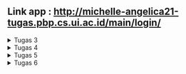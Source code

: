 ## Link app : http://michelle-angelica21-tugas.pbp.cs.ui.ac.id/main/login/

<details>
<summary>Tugas 3</summary>

# Tugas 3 PBP

## Apa perbedaan antara form POST dan form GET dalam Django?

Dalam framework web Django, metode GET dan POST digunakan dalam form untuk mengirim data dari klien ke server.

GET: Metode ini biasanya digunakan untuk mengambil data dari server. Dalam konteks form, GET menyertakan semua data formulir sebagai parameter dalam URL. Ini mempermudah pembagian link tetapi juga membatasi jumlah data yang bisa dikirim (karena batasan panjang URL). GET juga kurang aman karena semua data terlihat di URL dan bisa disimpan dalam log browser atau server.

POST: Metode ini digunakan untuk mengirimkan data yang tidak harus ditampilkan dalam URL, seperti kata sandi atau informasi pribadi lainnya. Data dikirim dalam badan permintaan, tidak dalam URL. Ini lebih aman dan bisa menampung lebih banyak data.

## Apa perbedaan utama antara XML, JSON, dan HTML dalam konteks pengiriman data?
HTML, atau HyperText Markup Language, adalah bahasa markup yang fokus pada tampilan informasi, terutama untuk tujuan web. Sementara itu, JSON, singkatan dari JavaScript Object Notation, adalah sebuah format data berdasarkan JavaScript yang menyajikan data dalam pasangan kunci dan nilai. JSON efisien untuk penyimpanan dan transfer data tetapi kurang mudah dibaca oleh manusia jika dibandingkan dengan XML. Di sisi lain, XML, atau Extensible Markup Language, adalah bahasa markup yang mempermudah proses penyimpanan dan transmisi data antara server. Dibandingkan dengan JSON, XML lebih mudah dibaca oleh manusia tetapi kurang efisien dalam pertukaran data.

## Mengapa JSON sering digunakan dalam pertukaran data antara aplikasi web modern?

JSON (JavaScript Object Notation) sering digunakan dalam aplikasi web modern untuk berbagai alasan:
* Kecepatan: JSON ringan dan memungkinkan pertukaran data yang cepat antara klien dan server.
* Struktur Data: JSON mendukung tipe data seperti array dan objek bersarang, yang memungkinkannya untuk merepresentasikan data yang kompleks.
* Kompatibilitas: Hampir semua bahasa pemrograman modern memiliki library untuk mem-parsing dan menghasilkan JSON.
* Readability: Meskipun lebih sulit dibaca dibandingkan XML, JSON relatif mudah dibaca dan ditulis oleh manusia jika dibandingkan dengan format data biner.
* Native JavaScript Support: Karena JSON adalah bagian dari JavaScript, ia dapat di-parse dan digenerate dengan mudah di sisi klien tanpa memerlukan library tambahan.
* Standardisasi: JSON adalah sebuah standar yang diakui secara luas untuk pertukaran data, yang membuatnya menjadi pilihan yang baik untuk integrasi antar sistem yang berbeda.
Karena alasan-alasan ini, JSON telah menjadi salah satu format paling populer untuk pertukaran data dalam pengembangan web modern.

## Jelaskan bagaimana cara kamu mengimplementasikan checklist di atas secara step-by-step (bukan hanya sekadar mengikuti tutorial)
1. Mengimplementasikan skeleton sebagai kerangka Views dengan menambahkan folder templates dalam root folder dan membuat base.html di dalamnya, menambahkan beberapa potongan kode pada settings.py, mengubah kode berkas main.html dengan menambahkan `{% extends 'base.html' %}`
2. Membuat form input data dan tampilan pada HTML. Membuat berkas forms.py yang mempunyai fields name, amount, description. Menambahkan fungsi create_product, show_main. Menambahkan path url path`('create-product', create_product, name='create_product’)`, lalu membuat berkas html baru create_product.html
3. Menjadikan data dalam bentuk XML dan JSON dengan membuat fungsi dan menambahkan path url dalam urlpatterns. 
4. menjadikan data berdasarkan ID dalam bentuk XML, JSON. Menambahkan function `show_xml_by_id` dan `show_json_by_id` di views.py dan menambahkan urlpatterns pada urls.py. 

## Postman
### HTML
<img width="1392" alt="Screenshot 2023-09-18 at 12 07 31 PM" src="https://github.com/michelleangelicas/TugasPBP/assets/124910033/8c10e269-bfd9-4e06-a84e-b6f04b10c914">

### XML
<img width="1392" alt="Screenshot 2023-09-18 at 12 06 32 PM" src="https://github.com/michelleangelicas/TugasPBP/assets/124910033/31fee51b-4488-4ad4-845b-7060725d6c88">

### JSON
<img width="1392" alt="Screenshot 2023-09-18 at 12 07 19 PM" src="https://github.com/michelleangelicas/TugasPBP/assets/124910033/bd8c26e5-7975-43d3-801b-f424b4719962">

### XML by id
<img width="1392" alt="Screenshot 2023-09-18 at 12 08 05 PM" src="https://github.com/michelleangelicas/TugasPBP/assets/124910033/cfa257a5-15c4-4283-ace7-bfd278fd6cec">

### JSON by id
<img width="1392" alt="Screenshot 2023-09-18 at 12 08 16 PM" src="https://github.com/michelleangelicas/TugasPBP/assets/124910033/6e063e35-bbf8-4be5-8dcd-cb13c725a080">

</details>

<details>
<summary>Tugas 4</summary>

# Tugas 4

## Django UserCreationForm
UserCreationForm adalah sebuah form bawaan Django yang digunakan untuk membuat pengguna baru. Form ini sudah termasuk validasi data masukan dan umumnya digunakan bersama dengan `django.contrib.auth.views`, yang menyediakan view untuk proses registrasi pengguna.

### Kelebihan
* Penggunaan yang Mudah: Ini adalah form yang sudah dibuat oleh Django, sehingga pengembang tidak perlu membuat form dari awal.
* Validasi Terintegrasi: Form ini sudah memiliki validasi terintegrasi, sehingga mengurangi risiko error.
* Pengembangan Cepat: Menggunakan komponen bawaan Django seperti UserCreationForm memungkinkan pengembangan aplikasi secara lebih cepat.
* Keamanan: Form ini mengimplementasikan praktik keamanan terbaik, yang melindungi dari serangan umum seperti SQL Injection.

### Kekurangan
* Kustomisasi Terbatas: Karena UserCreationForm adalah form bawaan, mengkustomisasinya bisa lebih sulit dibandingkan dengan membuat form sendiri.
* Kurang Fleksibel: Tidak cocok untuk skenario penggunaan yang membutuhkan logika atau validasi yang lebih kompleks.


## Autentikasi vs Otorisasi di Django
Autentikasi: Proses verifikasi identitas pengguna. Dalam konteks Django, autentikasi sering kali dilakukan dengan memeriksa kombinasi username dan password pengguna, dan framework ini menyediakan back-end autentikasi yang dapat dikustomisasi sesuai kebutuhan.

Otorisasi: Setelah autentikasi berhasil, otorisasi adalah proses pemberian hak akses atau izin kepada pengguna untuk mengakses sumber daya tertentu. Django menyediakan sistem perizinan yang dapat dikustomisasi untuk membatasi akses ke objek dan tipe objek tertentu dalam sistem.

### Mengapa Keduanya Penting?
* Keamanan dan Perlindungan Data: Autentikasi dan otorisasi adalah elemen kunci dalam melindungi data dan sumber daya dari akses yang tidak sah. Autentikasi memastikan bahwa pengguna adalah siapa yang mereka klaim, sedangkan otorisasi memastikan bahwa pengguna hanya dapat mengakses sumber daya yang diizinkan.
* Pemenuhan Kebijakan dan Persyaratan: Banyak aplikasi web perlu mematuhi kebijakan keamanan tertentu atau memenuhi persyaratan hukum tertentu mengenai perlindungan data dan privasi pengguna.
* Manajemen Akses: Sistem yang memiliki pengguna dengan berbagai tingkatan akses, seperti admin, staff, dan pengguna biasa, memerlukan pengelolaan hak akses yang baik untuk memastikan operasional yang lancar dan menghindari penyalahgunaan hak akses.

## Cookies dalam Konteks Aplikasi Web
Cookies adalah potongan data kecil yang disimpan oleh browser web di sisi klien. Cookies digunakan oleh aplikasi web untuk menyimpan informasi tentang pengguna, seperti preferensi pengguna, data sesi, atau lainnya. Dengan menggunakan cookies, aplikasi web dapat "mengingat" pengguna dan menyediakan pengalaman yang lebih kustomisasi dan responsif.

### Django menggunakan cookies untuk mengelola data sesi pengguna
Secara default, Django menggunakan mekanisme cookie berbasis sesi untuk menyimpan ID sesi pengguna. Data sesi itu sendiri disimpan di sisi server. Dengan cara ini, informasi pengguna, seperti data autentikasi, disimpan dengan aman di server, sementara browser hanya menyimpan ID sesi yang unik dan aman. Django mengatur ini secara otomatis dan memungkinkan pengembang untuk memilih penyimpanan sesi yang berbeda jika dibutuhkan.


## Apakah penggunaan cookies aman secara default dalam pengembangan web, atau apakah ada risiko potensial yang harus diwaspadai?
Penggunaan cookies dalam pengembangan web memiliki potensi risiko, dan tidak sepenuhnya aman secara default. Sebagai developer, ada beberapa langkah yang harus diambil untuk memastikan bahwa cookies seaman mungkin.

### Risiko Potensial
* Intersepsi Cookie: Cookies yang ditransmisikan melalui HTTP (tanpa enkripsi) dapat diintersep dan dibaca oleh pihak ketiga. Penggunaan HTTPS dapat mencegah risiko ini.

* Cross-Site Scripting (XSS): Cookies dapat diakses melalui skrip JavaScript. Jika sebuah situs rentan terhadap serangan XSS, cookies dapat dicuri oleh attacker.

* Cross-Site Request Forgery (CSRF): Cookies otomatis dikirim dengan setiap permintaan ke domain yang mengatur cookie, sehingga dapat digunakan untuk melancarkan serangan CSRF.

* Overwriting Cookies: Cookie dari subdomain dapat menimpa cookie dari domain utama, yang dapat dimanfaatkan untuk serangan.

* Theft and Replay Attacks: Jika cookies dicuri, mereka dapat digunakan untuk mengimpersonasi pengguna yang sah.

### Pengamanan Cookies
* HTTPS dan Secure Attribute: Selalu gunakan HTTPS dan atur Secure attribute pada cookies untuk menghindari intersepsi oleh man-in-the-middle.

* HttpOnly Attribute: Atur attribute HttpOnly pada cookies untuk mencegah akses melalui JavaScript dan mengurangi risiko serangan XSS.

* SameSite Attribute: Gunakan SameSite attribute untuk mencegah cookies dikirimkan dalam permintaan cross-site, yang membantu melindungi terhadap serangan CSRF.

* Domain dan Path Attributes: Tentukan domain dan path cookies secara eksplisit untuk menghindari overwriting dan pengiriman yang tidak diinginkan.

* Masa Berlaku yang Terbatas: Beri cookies masa berlaku yang terbatas untuk mengurangi jangka waktu dimana cookies yang dicuri dapat digunakan.


## Jelaskan bagaimana cara kamu mengimplementasikan checklist di atas secara step-by-step (bukan hanya sekadar mengikuti tutorial).

### Membuat fungsi dan form registrasi. 
Pertama, menambahkan fungsi register dengan parameter request. Lalu, membuat berkas register.html dan menambahkan path url ke urlpatterns. 

### Membuat fungsi login
menambahkan fungsi login_user dengan parameter request. Lalu, menambahkan berkas login.html dengan template yang tersedia. Lalu, menambahkan path url ke urlpatterns.

### Membuat fungsi logout
menambahkan fungsi logout_user dan menmbahkan button logout. Lalu, menambahkan path url ke urlpatterns. 

### Merestriksi akses halaman main
menambahkan kode `@login_required(login_url='/login’)`

### Menggunakan data dari cookies
mengganti kode di bawah blok `if user is not none` untuk melihat kapan terakhir kali pengguna melakukan login. Lalu, menambahkan 'last_login' untuk isi context pada fungsi show_main. Lalu, mengubah fungsi logout_user dengan `response.delete_cookie('last_login’)`. Lalu, menambahkan potongan kode di main.html untuk menampilkan data last login.

### Menghubungkan Model Product dengan User
Menambahkan kode ForeignKey. Lalu, mengubah kode pada fungsi create_product pada views.py, dan mengubah fungsi show_main sehingga product menyesuaikan usernya. 

### Menambahkan fungsionalitas menambah dan mengurangi jumlah serta menghapus produk
1. Menambahkan View Fungsi.
Tambahkan fungsi di views.py untuk menghandle peningkatan jumlah (increase_amount), pengurangan jumlah (decrease_amount), dan penghapusan produk (delete_product).
2. Meng-update URL Patterns.
Tambahkan URL baru di urls.py yang mengarah ke fungsi-fungsi baru yang telah dibuat.
3. Meng-update Template.
Tambahkan tautan atau tombol di template HTML (main.html) yang mengarah ke URL baru untuk memanggil fungsi yang sesuai.

</details>


<details>
<summary>Tugas 5</summary>

# Tugas 5 PBP

## Manfaat dari Setiap Element Selector
* Type Selector:
    Manfaat: Digunakan untuk memilih dan mengatur gaya untuk semua elemen HTML dari jenis yang sama.
    Waktu yang Tepat: Ketika ingin menerapkan gaya yang sama ke semua elemen dengan tipe tertentu pada halaman web.
* Class Selector:
    Manfaat: Digunakan untuk memilih dan mengatur gaya untuk elemen HTML yang memiliki atribut class tertentu.
    Waktu yang Tepat: Ketika beberapa elemen pada halaman web memerlukan gaya yang sama, atau ketika menggunakan framework CSS seperti Bootstrap.
* ID Selector:
    Manfaat: Digunakan untuk memilih dan mengatur gaya untuk elemen HTML yang memiliki atribut id tertentu.
    Waktu yang Tepat: Ketika perlu mengatur gaya untuk elemen yang unik dalam dokumen.
* Attribute Selector:
    Manfaat: Digunakan untuk memilih elemen berdasarkan keberadaan atau nilai dari atributnya.
    Waktu yang Tepat: Ketika perlu memilih elemen berdasarkan atributnya, seperti memilih input berdasarkan tipe inputnya.
* Descendant Selector:
    Manfaat: Digunakan untuk memilih elemen yang merupakan keturunan dari elemen lain.
    Waktu yang Tepat: Ketika perlu mengatur gaya pada elemen yang berada di dalam elemen lain, seperti mengatur gaya pada paragraf di dalam div.
* Pseudo-class Selector:
    Manfaat: Digunakan untuk mengatur gaya pada elemen dalam keadaan tertentu, seperti :hover, :focus, dll.
    Waktu yang Tepat: Ketika perlu mengatur gaya berdasarkan keadaan elemen seperti ketika mouse berada di atas elemen atau ketika elemen mendapatkan fokus.

## HTML5 Tag

a. `<header>`:
Digunakan untuk memuat elemen header seperti judul, logo, navigasi, dll.

b. `<nav>`:
Digunakan untuk menandai blok navigasi, biasanya berisi menu atau daftar link.

c. `<main>`:
Digunakan untuk menampung konten utama dari halaman web, dan biasanya hanya ada satu per halaman.

d. `<article>`:
Digunakan untuk menandai konten independen seperti postingan blog atau artikel berita.

e. `<section>`:
Digunakan untuk mengelompokkan konten dan biasanya memiliki heading terkait.

f. `<aside>`:
Digunakan untuk menampung konten yang berhubungan tetapi terpisah dari konten utama, seperti sidebar.

g. `<footer>`:
Digunakan untuk menampung elemen footer seperti informasi hak cipta, link, dll.

h. `<figure>` dan `<figcaption>`:
`<figure>` digunakan untuk melampirkan gambar, diagram, dll, dan `<figcaption>` digunakan untuk memberikan keterangan untuk elemen `<figure>`.

i. `<mark>`:
Digunakan untuk menandai atau menyoroti teks.

j. `<progress>`:
Digunakan untuk menampilkan bar kemajuan.

k. `<output>`:
Digunakan untuk menampilkan hasil dari sebuah perhitungan atau aksi pengguna.

l. `<canvas>`:
Digunakan untuk menggambar grafik, membuat game, atau memanipulasi gambar dengan JavaScript.

m. `<video>` dan `<audio>`:
`<video>` digunakan untuk menambahkan video, dan `<audio>` digunakan untuk menambahkan audio.

n. `<time>`:
Digunakan untuk merepresentasikan waktu atau tanggal.

## Perbedaan antara Margin dan Padding

### Margin

Margin adalah properti CSS yang digunakan untuk menciptakan ruang sekitar elemen, di luar batas tepi (border) yang ada.
Margin tidak memiliki warna dan selalu transparan.
Margin bisa digunakan untuk membuat jarak antara dua elemen.

### Padding

Padding adalah properti CSS yang digunakan untuk menciptakan ruang sekitar konten elemen, di dalam batas tepi (border) yang ada.
Padding dapat memiliki warna, yaitu warna dari elemen tersebut.
Padding digunakan untuk membuat jarak antara konten dan batas tepi (border) elemen tersebut.


## Perbedaan antara Framework CSS Tailwind dan Bootstrap
### Tailwind CSS

Tailwind adalah framework CSS yang berfungsi sebagai utility-first CSS framework.
Dalam Tailwind, kelas-kelas kecil dan tunggal digunakan secara komprehensif untuk membangun desain.
Tailwind memberikan kontrol yang lebih granular terhadap desain, memungkinkan pengembang membuat desain yang unik dan kustom.
Biasanya memerlukan konfigurasi lebih pada awal pengembangan.
Lebih fleksibel dan memungkinkan lebih banyak variasi desain.

### Bootstrap

Bootstrap adalah framework CSS yang mengandung pre-designed components.
Bootstrap menyediakan komponen-komponen yang sudah distilasi desainnya, seperti kartu, navigasi, modal, dll.
Lebih cepat untuk prototyping atau membangun aplikasi dengan desain standar.
Mungkin lebih mudah untuk pemula karena banyaknya dokumentasi dan komunitas yang mendukung.
Memungkinkan pengembangan yang lebih cepat untuk proyek-proyek yang tidak memerlukan desain kustom.

### Kapan Menggunakan Bootstrap daripada Tailwind, dan Sebaliknya?

### Menggunakan Bootstrap

Ketika Anda membutuhkan prototyping yang cepat dan efisien.
Ketika Anda membutuhkan komponen yang sudah jadi dan mendesain ulang tidak perlu.
Ketika Anda membutuhkan dokumentasi yang luas dan komunitas yang besar untuk dukungan.
Bagus untuk proyek-proyek yang lebih kecil atau jika Anda baru memulai dengan pengembangan front-end.

### Menggunakan Tailwind CSS

Ketika Anda membutuhkan kontrol yang lebih granular atas desain dan styling.
Ketika Anda menginginkan desain yang benar-benar kustom dan unik.
Ketika Anda menyukai pendekatan utility-first dan ingin menghindari penggunaan CSS kustom.
Bagus untuk proyek-proyek yang lebih besar dan tim yang membutuhkan kontrol lebih atas desain.

##  Jelaskan bagaimana cara kamu mengimplementasikan checklist di atas secara step-by-step
- Menambahkan bootstrap CSS dan JS
- Menambahkan navbar

### Menambahkan tombol edit
- Menambahkan fungsi `edit_product` dan berkas html `edit_product.html` untuk tombol edit pada product
- Menambahkan tombol `edit_product` pada `main.html` agar terlihat tombol edit pada setiap product

### Membuat fungsi hapus
- Membuat fungsi baru `delete_product` pada `views.py`
- Menambahkan tombol `delete_product` pada `main.html`

### Desain
- Mendesain tampilan website dengan menambahkan style pada `main.html`


</details>


<details>
<summary>Tugas 6</summary>

# Tugas 6

## Penerapan Asynchronous Programming pada AJAX

AJAX (Asynchronous JavaScript and XML) adalah teknik yang digunakan dalam pengembangan web untuk mengirim dan menerima data dari server secara asinkron tanpa harus memuat ulang seluruh halaman web. Penerapan asynchronous programming pada AJAX adalah inti dari fungsionalitas ini. Dalam konteks AJAX:

- Asynchronous Programming: Ketika melakukan permintaan AJAX, menggunakan JavaScript untuk membuat permintaan ke server secara asinkron. Ini berarti bahwa permintaan tersebut tidak akan memblokir eksekusi kode JavaScript lainnya. Alih-alih menunggu server merespons, kode JavaScript dapat melanjutkan menjalankan tugas lain. Saat respons dari server tiba, kita dapat meresponsnya dengan mengaitkan fungsi callback yang akan dijalankan. Ini memungkinkan aplikasi web untuk tetap responsif dan tidak menghentikan pengguna dari berinteraksi dengan halaman web selama permintaan AJAX sedang berlangsung.

## Perbandingan Fetch API dengan jQuery untuk AJAX

1. **Fetch API**:
   - **Kelebihan**:
     - Terintegrasi dalam JavaScript modern, tidak perlu mengimpor library eksternal.
     - Memiliki dukungan asli untuk Promise, yang membuatnya lebih mudah digunakan dengan asynchronous programming.
     - Lebih ringan dan modular, sehingga memungkinkan memilih bagian yang ingin digunakan.
     - Mendukung format data selain XML, seperti JSON, yang umum digunakan dalam pertukaran data.

   - **Kekurangan**:
     - Memerlukan penanganan khusus untuk menangani respons HTTP yang berbeda (seperti penanganan error HTTP).

2. **jQuery**:
   - **Kelebihan**:
     - Menyediakan antarmuka yang lebih sederhana dan konsisten untuk AJAX, yang memungkinkan pemrogram lebih mudah mengirim permintaan dan menangani respons.
     - Dapat menangani respons HTTP yang berbeda dengan lebih baik secara otomatis.
     - Memiliki dukungan lintas-browser yang kuat, sehingga tidak perlu khawatir tentang perbedaan implementasi browser.

   - **Kekurangan**:
     - Berukuran lebih besar dibandingkan dengan Fetch API karena termasuk banyak fitur lain selain AJAX.
     - Bergantung pada library eksternal tambahan (meskipun di masa lalu, ini lebih penting daripada saat ini).

**Pendapat**:

Pilihan antara Fetch API dan jQuery untuk AJAX sebagian besar tergantung pada kebutuhan proyek dan preferensi sebagai pengembang. Fetch API adalah pilihan yang baik jika ingin menjaga aplikasi tetap ringan, menggunakan fitur terbaru JavaScript, dan memiliki kendali yang lebih besar atas bagaimana cara menangani permintaan dan respons. Ini lebih modern dan disarankan untuk proyek-proyek baru atau yang telah menggunakan ekosistem JavaScript modern.

Di sisi lain, jQuery masih merupakan pilihan yang kuat jika ingin kesederhanaan dalam pengembangan, kompatibilitas lintas-browser yang baik, dan alat yang lebih kaya dalam satu paket. Ini cocok untuk proyek-proyek yang lebih lama yang masih menggunakan jQuery atau jika merasa lebih nyaman dengan antarmuka yang disediakan oleh jQuery.

## **Perbedaan antara Asynchronous Programming dengan Synchronous Programming**:

   - **Synchronous Programming (Sync)**: Pada pemrograman sinkron, tugas-tugas dieksekusi secara berurutan satu per satu. Setiap tugas harus menunggu tugas sebelumnya selesai sebelum dapat dijalankan. Ini berarti bahwa jika tugas pertama memakan waktu lama, maka semua tugas berikutnya harus menunggu.
   
   - **Asynchronous Programming (Async)**: Pada pemrograman asinkron, tugas-tugas dapat dieksekusi secara independen tanpa harus menunggu satu sama lain. Ini memungkinkan tugas-tugas yang memakan waktu lama untuk dieksekusi di latar belakang sementara tugas lain dapat dilanjutkan. Asynchronous programming sering digunakan untuk mengatasi operasi I/O yang memakan waktu seperti mengambil data dari server, operasi jaringan, atau input/output file.

## **Paradigma Event-Driven Programming**:

   Paradigma event-driven programming adalah pendekatan dalam pemrograman di mana program merespons peristiwa (events) yang terjadi, seperti input pengguna, perubahan status, atau tindakan lain yang dapat memicu respons. Ini berarti program tidak selalu berjalan secara berurutan, tetapi dapat menunggu peristiwa yang akan datang dan meresponsnya.

   Dalam tugas, pengguna merespons berbagai peristiwa, seperti mengklik tombol "Tambah Produk" atau mengklik tombol "Hapus" pada item produk. Ketika pengguna melakukan tindakan ini, JavaScript merespons peristiwa tersebut dengan mengirimkan permintaan AJAX ke server atau menampilkan modul tambahan seperti modal "Tambah Produk". Dengan demikian, paradigma event-driven programming digunakan untuk mengatasi peristiwa pengguna dan meresponsnya secara dinamis, yang memungkinkan interaksi yang lebih baik dengan aplikasi web  tanpa harus memuat ulang seluruh halaman.

## Cara saya mengimplementasikan checklist di atas secara step-by-step 
* AJAX GET untuk Mengambil Data Item: Untuk membuatnya bekerja, pastikan memiliki view di Django yang melayani URL {% url 'main:get_product_json' %} dan mengembalikan data produk dalam format JSON.
* Modal untuk Penambahan Item dengan AJAX POST: Ketika tombol "Add Product" di dalam modal diklik (button_add), fungsi addProduct dipanggil, yang akan melakukan AJAX POST ke {% url 'main:add_product_ajax' %}.
* Membuat Fungsi View untuk Menambahkan Item: Buat fungsi view di Django yang menerima POST request ke URL /create-ajax/. Fungsi view ini harus mengambil data dari request, validasi, dan menambahkannya ke database. Setelah berhasil, kembalikan respons positif (misalnya, status 201 atau JSON yang mengindikasikan sukses). Jika ada kesalahan, kembalikan pesan kesalahan yang relevan.
* Menyambungkan Form ke Path /create-ajax/: harus memastikan bahwa form di dalam modal mengarah ke {% url 'main:add_product_ajax' %} untuk submit. Ini sudah dilakukan di fungsi addProduct.
* Refresh Asinkronus: Setelah AJAX POST sukses (dalam fungsi addProduct), memanggil fungsi refreshProducts untuk memperbarui daftar produk di halaman tanpa perlu me-refresh seluruh halaman.
* Melakukan Perintah collectstatic:
    * menambahkan STATIC_ROOT di settings.py . Ini adalah lokasi di mana Django akan menempatkan semua file statis saat menjalankan collectstatic. STATIC_ROOT = os.path.join(BASE_DIR, 'staticfiles')
</details>